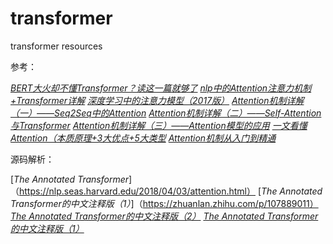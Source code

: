 # transformer
transformer resources

参考：

[*BERT大火却不懂Transformer？读这一篇就够了*](https://zhuanlan.zhihu.com/p/54356280)
[*nlp中的Attention注意力机制+Transformer详解*](https://zhuanlan.zhihu.com/p/53682800)
[*深度学习中的注意力模型（2017版）*](https://zhuanlan.zhihu.com/p/37601161)
[*Attention机制详解（一）——Seq2Seq中的Attention*](https://zhuanlan.zhihu.com/p/47063917)
[*Attention机制详解（二）——Self-Attention与Transformer*](https://zhuanlan.zhihu.com/p/47282410)
[*Attention机制详解（三）——Attention模型的应用*](https://zhuanlan.zhihu.com/p/47613793)
[*一文看懂 Attention（本质原理+3大优点+5大类型*](https://zhuanlan.zhihu.com/p/91839581)
[*Attention机制从入门到精通*](https://zhuanlan.zhihu.com/p/78850152)


源码解析：


[*The Annotated Transformer*]（https://nlp.seas.harvard.edu/2018/04/03/attention.html）
[*The Annotated Transformer的中文注释版（1）*]（https://zhuanlan.zhihu.com/p/107889011）
[*The Annotated Transformer的中文注释版（2）*](https://zhuanlan.zhihu.com/p/107889011)
[*The Annotated Transformer的中文注释版（1）*](https://zhuanlan.zhihu.com/p/109003287)


